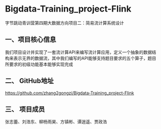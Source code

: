 # Bigdata-Training_project-Flink
字节跳动青训营第四期大数据方向项目二：简易流计算系统设计
## 一、项目核心信息
我们项目设计并实现了一套流计算API来编写流计算应用，定义一个抽象的数据结构来表示无界的数据流，其中我们编写的API能够支持题目要求的五个算子，题目所要求的初级功能基本能够实现完成
## 二、 GitHub地址
https://github.com/zhang2gongzi/Bigdata-Training_project-Flink
## 三、 项目成员
张志蕾、刘浩东、柳杨雨昊、方镇彬、谭逍遥、贾政浩
